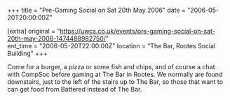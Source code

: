 +++
title = "Pre-Gaming Social on Sat 20th May 2006"
date = "2006-05-20T20:00:00Z"

[extra]
original = "https://uwcs.co.uk/events/pre-gaming-social-on-sat-20th-may-2006-1474488982750/"    
ent_time = "2006-05-20T22:00:00Z"
location = "The Bar, Rootes Social Building"
+++

Come for a burger, a pizza or some fish and chips, and of course a chat with CompSoc before gaming at The Bar in Rootes. We normally are found downstairs, just to the left of the stairs up to The Bar, so those that want to can get food from Battered instead of The Bar.


